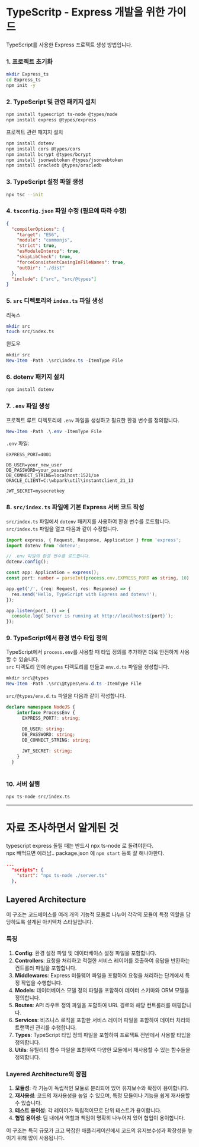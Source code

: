 
# TypeScritp - Express 개발을 위한 가이드
TypeScript를 사용한 Express 프로젝트 생성 방법입니다.

### 1. 프로젝트 초기화

```bash
mkdir Express_ts
cd Express_ts
npm init -y
```

### 2. TypeScript 및 관련 패키지 설치

```bash
npm install typescript ts-node @types/node 
npm install express @types/express 
```

프로젝트 관련 패지지 설치
```bash
npm install dotenv
npm install cors @types/cors
npm install bcrypt @types/bcrypt
npm install jsonwebtoken @types/jsonwebtoken
npm install oracledb @types/oracledb

```

### 3. TypeScript 설정 파일 생성

```bash
npx tsc --init
```

### 4. `tsconfig.json` 파일 수정 (필요에 따라 수정)

```json
{
  "compilerOptions": {
    "target": "ES6",
    "module": "commonjs",
    "strict": true,
    "esModuleInterop": true,
    "skipLibCheck": true,
    "forceConsistentCasingInFileNames": true,
    "outDir": "./dist"
  },
  "include": ["src", "src/@types"]
}
```

### 5. `src` 디렉토리와 `index.ts` 파일 생성

리눅스
```bash
mkdir src
touch src/index.ts
```

윈도우
```powershell
mkdir src
New-Item -Path .\src\index.ts -ItemType File
```


### 6. dotenv 패키지 설치
```bash
npm install dotenv
```

### 7. `.env` 파일 생성

프로젝트 루트 디렉토리에 `.env` 파일을 생성하고 필요한 환경 변수를 정의합니다.

```powershell
New-Item -Path .\.env -ItemType File
```

`.env` 파일:

```plaintext
EXPRESS_PORT=4001

DB_USER=your_new_user
DB_PASSWORD=your_password
DB_CONNECT_STRING=localhost:1521/xe
ORACLE_CLIENT=C:\wbpark\util\instantclient_21_13

JWT_SECRET=mysecretkey

```

### 8. `src/index.ts` 파일에 기본 Express 서버 코드 작성
`src/index.ts` 파일에서 `dotenv` 패키지를 사용하여 환경 변수를 로드합니다.
`src/index.ts` 파일을 열고 다음과 같이 수정합니다.

```typescript
import express, { Request, Response, Application } from 'express';
import dotenv from 'dotenv';

// .env 파일의 환경 변수를 로드합니다.
dotenv.config();

const app: Application = express();
const port: number = parseInt(process.env.EXPRESS_PORT as string, 10) || 3000;

app.get('/', (req: Request, res: Response) => {
  res.send('Hello, TypeScript with Express and dotenv!');
});

app.listen(port, () => {
  console.log(`Server is running at http://localhost:${port}`);
});
```

### 9. TypeScript에서 환경 변수 타입 정의

TypeScript에서 `process.env`를 사용할 때 타입 정의를 추가하면 더욱 안전하게 사용할 수 있습니다.  
`src` 디렉토리 안에 `@types` 디렉토리를 만들고 `env.d.ts` 파일을 생성합니다.

```powershell
mkdir src\@types
New-Item -Path .\src\@types\env.d.ts -ItemType File
```

`src/@types/env.d.ts` 파일을 다음과 같이 작성합니다.

```typescript
declare namespace NodeJS {
    interface ProcessEnv {
      EXPRESS_PORT?: string;

      DB_USER: string;
      DB_PASSWORD: string;
      DB_CONNECT_STRING: string;
      
      JWT_SECRET: string;
    }
  }
  
```

### 10. 서버 실행

```bash
npx ts-node src/index.ts
```


---
# 자료 조사하면서 알게된 것
typescript express 돌릴 때는 반드시 npx ts-node 로 돌려야한다.  
npx 빼먹으면 에러남..
package.json 에 ```npm start``` 등록 잘 해나야한다.
```json
...
  "scripts": {
    "start": "npx ts-node ./server.ts"
  },
```


## Layered Architecture
이 구조는 코드베이스를 여러 개의 기능적 모듈로 나누어 각각의 모듈이 특정 역할을 담당하도록 설계된 아키텍처 스타일입니다.  

### 특징
1. **Config**: 환경 설정 파일 및 데이터베이스 설정 파일을 포함합니다.
2. **Controllers**: 요청을 처리하고 적절한 서비스 레이어를 호출하여 응답을 반환하는 컨트롤러 파일을 포함합니다.
3. **Middlewares**: Express 미들웨어 파일을 포함하여 요청을 처리하는 단계에서 특정 작업을 수행합니다.
4. **Models**: 데이터베이스 모델 정의 파일을 포함하여 데이터 스키마와 ORM 모델을 정의합니다.
5. **Routes**: API 라우트 정의 파일을 포함하여 URL 경로와 해당 컨트롤러를 매핑합니다.
6. **Services**: 비즈니스 로직을 포함한 서비스 레이어 파일을 포함하여 데이터 처리와 트랜잭션 관리를 수행합니다.
7. **Types**: TypeScript 타입 정의 파일을 포함하여 프로젝트 전반에서 사용할 타입을 정의합니다.
8. **Utils**: 유틸리티 함수 파일을 포함하여 다양한 모듈에서 재사용할 수 있는 함수들을 정의합니다.

### Layered Architecture의 장점
1. **모듈성**: 각 기능이 독립적인 모듈로 분리되어 있어 유지보수와 확장이 용이합니다.
2. **재사용성**: 코드의 재사용성을 높일 수 있으며, 특정 모듈이나 기능을 쉽게 재사용할 수 있습니다.
3. **테스트 용이성**: 각 레이어가 독립적이므로 단위 테스트가 용이합니다.
4. **협업 용이성**: 팀 내에서 역할과 책임이 명확히 나누어져 있어 협업이 용이합니다.

이 구조는 특히 규모가 크고 복잡한 애플리케이션에서 코드의 유지보수성과 확장성을 높이기 위해 많이 사용됩니다.